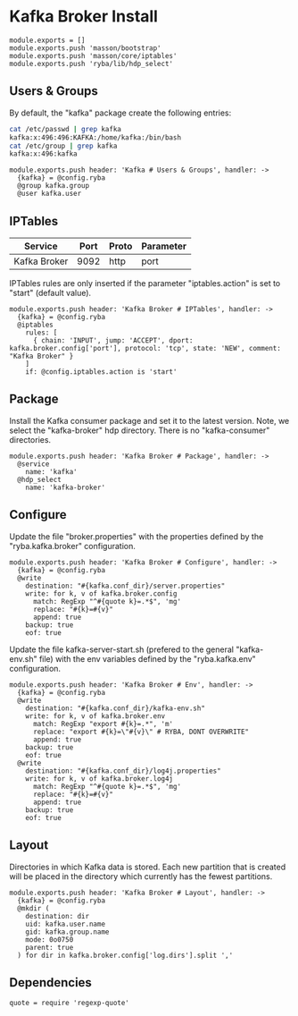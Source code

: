 
# Kafka Broker Install

    module.exports = []
    module.exports.push 'masson/bootstrap'
    module.exports.push 'masson/core/iptables'
    module.exports.push 'ryba/lib/hdp_select'

## Users & Groups

By default, the "kafka" package create the following entries:

```bash
cat /etc/passwd | grep kafka
kafka:x:496:496:KAFKA:/home/kafka:/bin/bash
cat /etc/group | grep kafka
kafka:x:496:kafka
```

    module.exports.push header: 'Kafka # Users & Groups', handler: ->
      {kafka} = @config.ryba
      @group kafka.group
      @user kafka.user

## IPTables

| Service      | Port  | Proto | Parameter          |
|--------------|-------|-------|--------------------|
| Kafka Broker | 9092  | http  | port               |

IPTables rules are only inserted if the parameter "iptables.action" is set to
"start" (default value).

    module.exports.push header: 'Kafka Broker # IPTables', handler: ->
      {kafka} = @config.ryba
      @iptables
        rules: [
          { chain: 'INPUT', jump: 'ACCEPT', dport: kafka.broker.config['port'], protocol: 'tcp', state: 'NEW', comment: "Kafka Broker" }
        ]
        if: @config.iptables.action is 'start'

## Package

Install the Kafka consumer package and set it to the latest version. Note, we
select the "kafka-broker" hdp directory. There is no "kafka-consumer"
directories.

    module.exports.push header: 'Kafka Broker # Package', handler: ->
      @service
        name: 'kafka'
      @hdp_select
        name: 'kafka-broker'

## Configure

Update the file "broker.properties" with the properties defined by the
"ryba.kafka.broker" configuration.

    module.exports.push header: 'Kafka Broker # Configure', handler: ->
      {kafka} = @config.ryba
      @write
        destination: "#{kafka.conf_dir}/server.properties"
        write: for k, v of kafka.broker.config
          match: RegExp "^#{quote k}=.*$", 'mg'
          replace: "#{k}=#{v}"
          append: true
        backup: true
        eof: true

Update the file kafka-server-start.sh (prefered to the general "kafka-env.sh" file) with the env variables defined by the
"ryba.kafka.env" configuration.

    module.exports.push header: 'Kafka Broker # Env', handler: ->
      {kafka} = @config.ryba
      @write
        destination: "#{kafka.conf_dir}/kafka-env.sh"
        write: for k, v of kafka.broker.env
          match: RegExp "export #{k}=.*", 'm'
          replace: "export #{k}=\"#{v}\" # RYBA, DONT OVERWRITE"
          append: true
        backup: true
        eof: true
      @write
        destination: "#{kafka.conf_dir}/log4j.properties"
        write: for k, v of kafka.broker.log4j
          match: RegExp "^#{quote k}=.*$", 'mg'
          replace: "#{k}=#{v}"
          append: true
        backup: true
        eof: true

## Layout

Directories in which Kafka data is stored. Each new partition that is created
will be placed in the directory which currently has the fewest partitions.

    module.exports.push header: 'Kafka Broker # Layout', handler: ->
      {kafka} = @config.ryba
      @mkdir (
        destination: dir
        uid: kafka.user.name
        gid: kafka.group.name
        mode: 0o0750
        parent: true
      ) for dir in kafka.broker.config['log.dirs'].split ','

## Dependencies

    quote = require 'regexp-quote'
